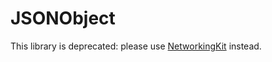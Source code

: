 # JSONObject

This library is deprecated: please use [NetworkingKit](https://github.com/facile-it/NetworkingKit) instead.
